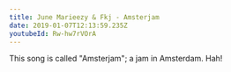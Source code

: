 ```yaml
---
title: June Marieezy & Fkj - Amsterjam
date: 2019-01-07T12:13:59.235Z
youtubeId: Rw-hw7rVOrA
---
```

This song is called "Amsterjam"; a jam in Amsterdam. Hah!
